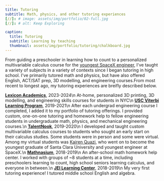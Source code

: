 ```yaml
---
title: Tutoring
subtitle: Math, physics, and other tutoring experiences
[//]: # image: assets/img/portfolio/02-full.jpg
[//]: # alt: Keep Exploring

caption:
  title: Tutoring
  subtitle: Learning by teaching
  thumbnail: assets/img/portfolio/tutoring/chalkboard.jpg
---
```

From guiding a preschooler in learning how to count to a personalized multivariable calculus course for the [youngest SpaceX engineer](https://en.wikipedia.org/wiki/Kairan_Quazi), I've taught a variety of subjects in a variety of contexts since I began tutoring in high school. I've primarily tutored math and physics, but have also offered English, ACT/SAT prep, 3D modelling, and engineering courses.From most recent to longest ago, my tutoring experiences are breifly described below.

[**Lexicon Academics**](https://www.lexiconacademics.com/), 2023-2024\n
At-home, personalized 3D printing, 3D modelling, and engineering skills courses for students in NYC\n
[**USC Viterbi Learning Program**](https://viterbiundergrad.usc.edu/viterbilearningprogram/), 2019-2021\n
After each undergrad engineering course I completed, I added it to my portfolio of tutoring offerings. I provided custom, one-on-one tutoring and homework help to fellow engineering students in undergraduate math, physics, and mechanical engineering courses.\n
[**TalentNook**](https://talentnook.com/), 2019-2020\n
I developed and taught custom multivariable calculus courses to students who sought an early start on their calculus studies. Some students were in person and some were virtual. Among my virtual students was [Kairen Quazi](https://en.wikipedia.org/wiki/Kairan_Quazi), who went on to become the youngest graduate of Santa Clara University and youngest engineer at SpaceX.\n
[**Mathnasium**](https://www.mathnasium.com/), 2018-2019\n
An after-school math homework help center. I worked with groups of ~8 students at a time, including preschoolers learning to count, high school seniors learning calculus, and everyone in between.\n
[**JEI Learning Center**](https://jeilearning.com/), 2018-2019\n
My very first tutoring experience! I tutored middle school English and algebra.
